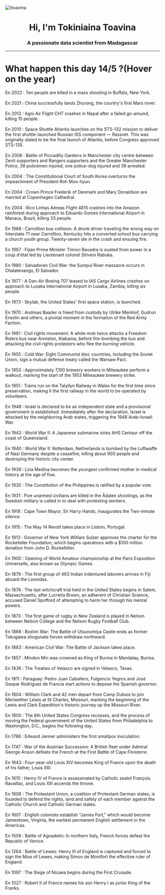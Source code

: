 
<p align="left"> <img src="https://komarev.com/ghpvc/?username=ttoavina&label=Profile%20views&color=0e75b6&style=flat" alt="ttoavina" /> </p>
<h1 align="center">Hi, I'm Tokiniaina Toavina</h1>
<h3 align="center">A passionate data scientist from Madagascar</h3>
    
<hr/>
<h1> What happen this day 14/5 ?(Hover on the year)</h1>

En 2022 : Ten people are killed in a mass shooting in Buffalo, New York.
<br/><br/>
En 2021 : China successfully lands Zhurong, the country's first Mars rover.
<br/><br/>
En 2012 : Agni Air Flight CHT crashes in Nepal after a failed go-around, killing 15 people.
<br/><br/>
En 2010 : Space Shuttle Atlantis launches on the STS-132 mission to deliver the first shuttle-launched Russian ISS component — Rassvet. This was originally slated to be the final launch of Atlantis, before Congress approved STS-135.
<br/><br/>
En 2008 : Battle of Piccadilly Gardens in Manchester city centre between Zenit supporters and Rangers supporters and the Greater Manchester Police, 39 policemen injured, one police-dog injured and 39 arrested.
<br/><br/>
En 2004 : The Constitutional Court of South Korea overturns the impeachment of President Roh Moo-hyun.
<br/><br/>
En 2004 : Crown Prince Frederik of Denmark and Mary Donaldson are married at Copenhagen Cathedral.
<br/><br/>
En 2004 : Rico Linhas Aéreas Flight 4815 crashes into the Amazon rainforest during approach to Eduardo Gomes International Airport in Manaus, Brazil, killing 33 people.
<br/><br/>
En 1988 : Carrollton bus collision: A drunk driver traveling the wrong way on Interstate 71 near Carrollton, Kentucky hits a converted school bus carrying a church youth group. Twenty-seven die in the crash and ensuing fire.
<br/><br/>
En 1987 : Fijian Prime Minister Timoci Bavadra is ousted from power in a coup d'état led by Lieutenant colonel Sitiveni Rabuka.
<br/><br/>
En 1980 : Salvadoran Civil War: the Sumpul River massacre occurs in Chalatenango, El Salvador.
<br/><br/>
En 1977 : A Dan-Air Boeing 707 leased to IAS Cargo Airlines crashes on approach to Lusaka International Airport in Lusaka, Zambia, killing six people.
<br/><br/>
En 1973 : Skylab, the United States' first space station, is launched.
<br/><br/>
En 1970 : Andreas Baader is freed from custody by Ulrike Meinhof, Gudrun Ensslin and others, a pivotal moment in the formation of the Red Army Faction.
<br/><br/>
En 1961 : Civil rights movement: A white mob twice attacks a Freedom Riders bus near Anniston, Alabama, before fire-bombing the bus and attacking the civil rights protesters who flee the burning vehicle.
<br/><br/>
En 1955 : Cold War: Eight Communist bloc countries, including the Soviet Union, sign a mutual defense treaty called the Warsaw Pact.
<br/><br/>
En 1953 : Approximately 7,100 brewery workers in Milwaukee perform a walkout, marking the start of the 1953 Milwaukee brewery strike.
<br/><br/>
En 1951 : Trains run on the Talyllyn Railway in Wales for the first time since preservation, making it the first railway in the world to be operated by volunteers.
<br/><br/>
En 1948 : Israel is declared to be an independent state and a provisional government is established. Immediately after the declaration, Israel is attacked by the neighboring Arab states, triggering the 1948 Arab–Israeli War.
<br/><br/>
En 1943 : World War II: A Japanese submarine sinks AHS Centaur off the coast of Queensland.
<br/><br/>
En 1940 : World War II: Rotterdam, Netherlands is bombed by the Luftwaffe of Nazi Germany despite a ceasefire, killing about 900 people and destroying the historic city center.
<br/><br/>
En 1939 : Lina Medina becomes the youngest confirmed mother in medical history at the age of five.
<br/><br/>
En 1935 : The Constitution of the Philippines is ratified by a popular vote.
<br/><br/>
En 1931 : Five unarmed civilians are killed in the Ådalen shootings, as the Swedish military is called in to deal with protesting workers.
<br/><br/>
En 1918 : Cape Town Mayor, Sir Harry Hands, inaugurates the Two-minute silence.
<br/><br/>
En 1915 : The May 14 Revolt takes place in Lisbon, Portugal.
<br/><br/>
En 1913 : Governor of New York William Sulzer approves the charter for the Rockefeller Foundation, which begins operations with a $100 million donation from John D. Rockefeller.
<br/><br/>
En 1900 : Opening of World Amateur championship at the Paris Exposition Universelle, also known as Olympic Games.
<br/><br/>
En 1879 : The first group of 463 Indian indentured laborers arrives in Fiji aboard the Leonidas.
<br/><br/>
En 1878 : The last witchcraft trial held in the United States begins in Salem, Massachusetts, after Lucretia Brown, an adherent of Christian Science, accused Daniel Spofford of attempting to harm her through his mental powers.
<br/><br/>
En 1870 : The first game of rugby in New Zealand is played in Nelson between Nelson College and the Nelson Rugby Football Club.
<br/><br/>
En 1868 : Boshin War: The Battle of Utsunomiya Castle ends as former Tokugawa shogunate forces withdraw northward.
<br/><br/>
En 1863 : American Civil War: The Battle of Jackson takes place.
<br/><br/>
En 1857 : Mindon Min was crowned as King of Burma in Mandalay, Burma.
<br/><br/>
En 1836 : The Treaties of Velasco are signed in Velasco, Texas.
<br/><br/>
En 1811 : Paraguay: Pedro Juan Caballero, Fulgencio Yegros and José Gaspar Rodríguez de Francia start actions to depose the Spanish governor.
<br/><br/>
En 1804 : William Clark and 42 men depart from Camp Dubois to join Meriwether Lewis at St Charles, Missouri, marking the beginning of the Lewis and Clark Expedition's historic journey up the Missouri River.
<br/><br/>
En 1800 : The 6th United States Congress recesses, and the process of moving the Federal government of the United States from Philadelphia to Washington, D.C., begins the following day.
<br/><br/>
En 1796 : Edward Jenner administers the first smallpox inoculation.
<br/><br/>
En 1747 : War of the Austrian Succession: A British fleet under Admiral George Anson defeats the French at the First Battle of Cape Finisterre.
<br/><br/>
En 1643 : Four-year-old Louis XIV becomes King of France upon the death of his father, Louis XIII.
<br/><br/>
En 1610 : Henry IV of France is assassinated by Catholic zealot François Ravaillac, and Louis XIII ascends the throne.
<br/><br/>
En 1608 : The Protestant Union, a coalition of Protestant German states, is founded to defend the rights, land and safety of each member against the Catholic Church and Catholic German states.
<br/><br/>
En 1607 : English colonists establish "James Fort," which would become Jamestown, Virginia, the earliest permanent English settlement in the Americas.
<br/><br/>
En 1509 : Battle of Agnadello: In northern Italy, French forces defeat the Republic of Venice.
<br/><br/>
En 1264 : Battle of Lewes: Henry III of England is captured and forced to sign the Mise of Lewes, making Simon de Montfort the effective ruler of England.
<br/><br/>
En 1097 : The Siege of Nicaea begins during the First Crusade.
<br/><br/>
En 1027 : Robert II of France names his son Henry I as junior King of the Franks.
<br/><br/>
